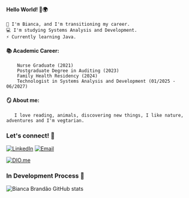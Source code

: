 #### Hello World! 👋🌍

    🌟 I'm Bianca, and I'm transitioning my career.
    💻 I'm studying Systems Analysis and Development.
    ⚡ Currently learning Java.
    
#### 📚  Academic Career:
        Nurse Graduate (2021)
        Postgraduate Degree in Auditing (2023)
        Family Health Residency (2024)
        Technologist in Systems Analysis and Development (01/2025 - 06/2027)
#### 🪞 About me:
       I love reading, animals, discovering new things, I like nature, adventures and I'm vegtarian.

### Let's connect! 🔗  

[![LinkedIn](https://img.shields.io/badge/LinkedIn-blue?style=for-the-badge&logo=linkedin&logoColor=white)](https://www.linkedin.com/in/biancabbr/) 
[![Email](https://camo.githubusercontent.com/e5cfad4cbb1e023463333923b069b81749d94e8ff5722f851c7bb01d65bb0e95/68747470733a2f2f696d672e736869656c64732e696f2f62616467652f476d61696c2d4431343833363f7374796c653d666f722d7468652d6261646765266c6f676f3d676d61696c266c6f676f436f6c6f723d7768697465)](biancbrandao@gmail.com)

[![DIO.me](https://yt3.ggpht.com/_HfgLNdU77la-nFe97KHYFdhfi1IH-1J0I9WUfC9vOeQZWXl53aPGiQG3y2MMwWz0wjgFN56Eiw=s44-c-k-c0x00ffffff-no-rj)](https://www.dio.me/users/biabrandao) 

### In Development Process 📎

![Bianca Brandão GitHub stats](https://github-readme-stats.vercel.app/api?username=biancbrandao&theme=shadow_red)




